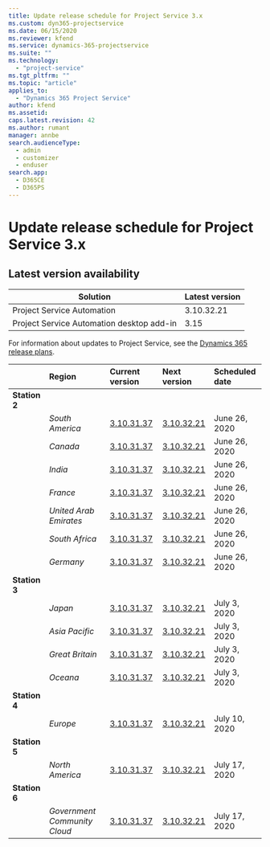 ```yaml
---
title: Update release schedule for Project Service 3.x
ms.custom: dyn365-projectservice
ms.date: 06/15/2020
ms.reviewer: kfend
ms.service: dynamics-365-projectservice
ms.suite: ""
ms.technology:
  - "project-service"
ms.tgt_pltfrm: ""
ms.topic: "article"
applies_to:
  - "Dynamics 365 Project Service"
author: kfend
ms.assetid: 
caps.latest.revision: 42
ms.author: rumant
manager: annbe
search.audienceType:
  - admin
  - customizer
  - enduser
search.app:
  - D365CE
  - D365PS
---
```


# Update release schedule for Project Service 3.x

## Latest version availability

| Solution  | Latest version |
|-------|----|
| Project Service Automation    |  3.10.32.21  |
| Project Service Automation desktop add-in                | 3.15          |

For information about updates to Project Service, see the [Dynamics 365 release plans](https://docs.microsoft.com/dynamics365/release-plans/). 

|  | Region | Current version | Next version |  Scheduled date
| :---   | :---   | :---   | :---   |:---   |         
|<strong>Station 2</strong> | |  |  | |
| | <i>South America</i> |[3.10.31.37](whats-new-ur-20.md)|  [3.10.32.21](whats-new-ur-21.md)| June 26, 2020
| | <i>Canada</i> |[3.10.31.37](whats-new-ur-20.md)| [3.10.32.21](whats-new-ur-21.md) | June 26, 2020 
| | <i>India</i> |[3.10.31.37](whats-new-ur-20.md)| [3.10.32.21](whats-new-ur-21.md) | June 26, 2020
| | <i>France</i> |[3.10.31.37](whats-new-ur-20.md)|  [3.10.32.21](whats-new-ur-21.md) | June 26, 2020
| | <i>United Arab Emirates</i> |[3.10.31.37](whats-new-ur-20.md)|  [3.10.32.21](whats-new-ur-21.md) | June 26, 2020
| | <i>South Africa</i> |[3.10.31.37](whats-new-ur-20.md)|  [3.10.32.21](whats-new-ur-21.md) | June 26, 2020
| | <i>Germany</i> |[3.10.31.37](whats-new-ur-20.md)| [3.10.32.21](whats-new-ur-21.md) | June 26, 2020
|<strong>Station 3</strong> | |  |  | |
| | <i>Japan</i> |[3.10.31.37](whats-new-ur-20.md)| [3.10.32.21](whats-new-ur-21.md) | July 3, 2020 
| | <i>Asia Pacific</i> |[3.10.31.37](whats-new-ur-20.md)| [3.10.32.21](whats-new-ur-21.md) |  July 3, 2020
| | <i>Great Britain</i> |[3.10.31.37](whats-new-ur-20.md)| [3.10.32.21](whats-new-ur-21.md) |  July 3, 2020
| | <i>Oceana</i> |[3.10.31.37](whats-new-ur-20.md)| [3.10.32.21](whats-new-ur-21.md) |  July 3, 2020
|<strong>Station 4</strong> | |  |  | |
| | <i>Europe</i> | [3.10.31.37](whats-new-ur-20.md)| [3.10.32.21](whats-new-ur-21.md) | July 10, 2020
|<strong>Station 5</strong> | |  |  | |
| | <i>North America</i> |[3.10.31.37](whats-new-ur-20.md)| [3.10.32.21](whats-new-ur-21.md)  | July 17, 2020
|<strong>Station 6</strong> | |  |  | |
| | <i>Government Community Cloud</i> |[3.10.31.37](whats-new-ur-20.md)|  [3.10.32.21](whats-new-ur-21.md)  | July 17, 2020
